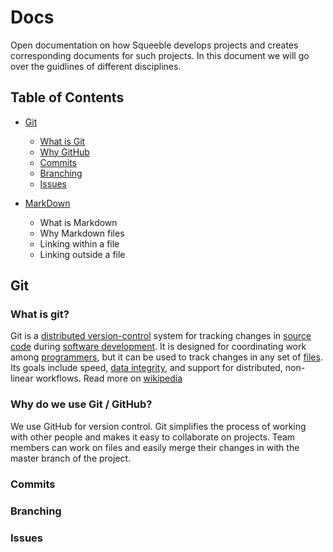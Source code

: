 # Docs

Open documentation on how Squeeble develops projects and creates corresponding documents for such projects. In this document we will go over the guidlines of different disciplines. 

## Table of Contents

- [Git](##Git)
  - [What is Git](###What-is-git?)
  - [Why GitHub](###Why-do-we-use-Git-/-GitHub?)
  - [Commits](###Commits)
  - [Branching](###Branching)
  - [Issues](###Issues)

- [MarkDown](##Markdown)
  - What is Markdown
  - Why Markdown files
  - Linking within a file
  - Linking outside a file

## Git

### What is git?  
Git is a [distributed version-control][g-1] system for tracking changes in [source code][g-2] during [software development][g-3]. It is designed for coordinating work among [programmers][g-4], but it can be used to track changes in any set of [files][g-5]. Its goals include speed, [data integrity][g-6], and support for distributed, non-linear workflows. Read more on [wikipedia][g-7]

### Why do we use Git / GitHub?  
We use GitHub for version control. Git simplifies the process of working with other people and makes it easy to collaborate on projects. Team members can work on files and easily merge their changes in with the master branch of the project.

### Commits

### Branching

### Issues

[g-1]: https://en.wikipedia.org/wiki/Distributed_version_control
[g-2]: https://en.wikipedia.org/wiki/Source_code
[g-3]: https://en.wikipedia.org/wiki/Software_development
[g-4]: https://en.wikipedia.org/wiki/Programmer
[g-5]: https://en.wikipedia.org/wiki/Computer_file
[g-6]: https://en.wikipedia.org/wiki/Data_integrity
[g-7]: https://en.wikipedia.org/wiki/Git
